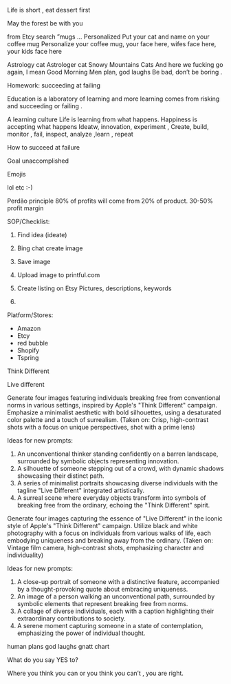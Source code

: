 
Life is short , eat dessert first 

May the forest be with you


from Etcy search ”mugs …
Personalized 
Put your cat and name on your coffee mug
Personalize your coffee mug, your face here, wifes face here, your kids face here

Astrology cat
Astrologer cat
Snowy Mountains 
Cats
And here we fucking go again, I mean Good Morning
Men plan, god laughs 
Be bad, don’t be boring . 

Homework: succeeding at failing 

Education is a laboratory of learning and more learning comes from risking and succeeding or failing . 

A learning culture 
Life is learning from what happens. 
Happiness is accepting what happens 
Ideatw, innovation, experiment , Create, build, monitor , fail, inspect, analyze ,learn , repeat 

How to succeed at failure 

Goal unaccomplished


Emojis 

lol etc 
:-) 

Perdão principle 80% of profits will come from 20% of product.
30-50% profit margin 


SOP/Checklist:

1. Find idea (ideate)

2. Bing chat create image 
3. Save image
4. Upload image to printful.com
5. Create listing on Etsy Pictures, descriptions, keywords 
6. 

Platform/Stores:
 - Amazon
 - Etcy
 - red bubble
 - Shopify
 - Tspring 




Think Different

Live different 

Generate four images featuring individuals breaking free from conventional norms in various settings, inspired by Apple's "Think Different" campaign. Emphasize a minimalist aesthetic with bold silhouettes, using a desaturated color palette and a touch of surrealism. (Taken on: Crisp, high-contrast shots with a focus on unique perspectives, shot with a prime lens)

Ideas for new prompts:
1. An unconventional thinker standing confidently on a barren landscape, surrounded by symbolic objects representing innovation.
2. A silhouette of someone stepping out of a crowd, with dynamic shadows showcasing their distinct path.
3. A series of minimalist portraits showcasing diverse individuals with the tagline "Live Different" integrated artistically.
4. A surreal scene where everyday objects transform into symbols of breaking free from the ordinary, echoing the "Think Different" spirit.

Generate four images capturing the essence of "Live Different" in the iconic style of Apple's "Think Different" campaign. Utilize black and white photography with a focus on individuals from various walks of life, each embodying uniqueness and breaking away from the ordinary. (Taken on: Vintage film camera, high-contrast shots, emphasizing character and individuality)

Ideas for new prompts:
1. A close-up portrait of someone with a distinctive feature, accompanied by a thought-provoking quote about embracing uniqueness.
2. An image of a person walking an unconventional path, surrounded by symbolic elements that represent breaking free from norms.
3. A collage of diverse individuals, each with a caption highlighting their extraordinary contributions to society.
4. A serene moment capturing someone in a state of contemplation, emphasizing the power of individual thought.



human plans god laughs
 gnatt chart



What do you say YES to?

Where you think you can or you think you can’t , you are right. 